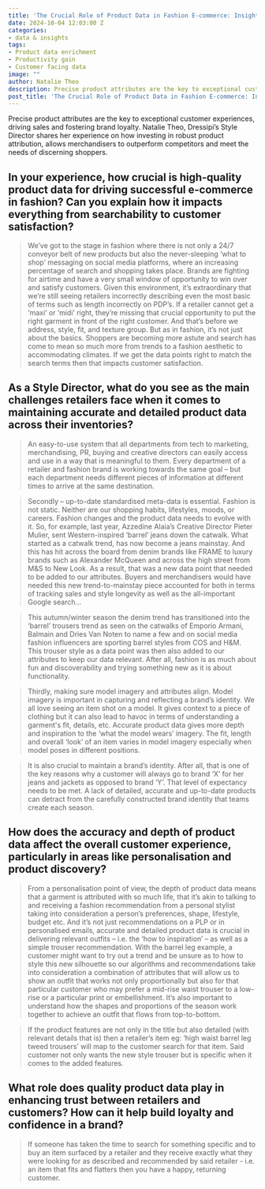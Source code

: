 ```yaml
---
title: 'The Crucial Role of Product Data in Fashion E-commerce: Insights from a Style Director'
date: 2024-10-04 12:03:00 Z
categories:
- data & insights
tags:
- Product data enrichment
- Productivity gain
- Customer facing data
image: ""
author: Natalie Theo
description: Precise product attributes are the key to exceptional customer experiences, driving sales and fostering brand loyalty. Natalie Theo, Dressipi’s Style Director shares her experience on how investing in robust product attribution, allows merchandisers to outperform competitors and meet the needs of discerning shoppers.
post_title: 'The Crucial Role of Product Data in Fashion E-commerce: Insights from a Style Director'
---
```


Precise product attributes are the key to exceptional customer experiences, driving sales and fostering brand loyalty. Natalie Theo, Dressipi’s Style Director shares her experience on how investing in robust product attribution, allows merchandisers to outperform competitors and meet the needs of discerning shoppers.

## In your experience, how crucial is high-quality product data for driving successful e-commerce in fashion? Can you explain how it impacts everything from searchability to customer satisfaction?

> We’ve got to the stage in fashion where there is not only a 24/7 conveyor belt of new products but also the never-sleeping ‘what to shop’ messaging on social media platforms, where an increasing percentage of search and shopping takes place. Brands are fighting for airtime and have a very small window of opportunity to win over and satisfy customers. Given this environment, it’s extraordinary that we’re still seeing retailers incorrectly describing even the most basic of terms such as length incorrectly on PDP’s. If a retailer cannot get a ‘maxi’ or ‘midi’ right, they’re missing that crucial opportunity to put the right garment in front of the right customer. And that’s before we address, style, fit, and texture group. But as in fashion, it’s not just about the basics. Shoppers are becoming more astute and search has come to mean so much more from trends to a fashion aesthetic to accommodating climates.  If we get the data points right to match the search terms then that impacts customer satisfaction.

## As a Style Director, what do you see as the main challenges retailers face when it comes to maintaining accurate and detailed product data across their inventories?

> An easy-to-use system that all departments from tech to marketing, merchandising, PR, buying and creative directors can easily access and use in a way that is meaningful to them. Every department of a retailer and fashion brand is working towards the same goal – but each department needs different pieces of information at different times to arrive at the same destination.

> Secondly – up-to-date standardised meta-data is essential. Fashion is not static. Neither are our shopping habits, lifestyles, moods, or careers. Fashion changes and the product data needs to evolve with it. So, for example, last year, Azzedine Alaia’s Creative Director Pieter Mulier, sent Western-inspired ‘barrel’ jeans down the catwalk. What started as a catwalk trend, has now become a jeans mainstay. And this has hit across the board from denim brands like FRAME to luxury brands such as Alexander McQueen and across the high street from M&S to New Look. As a result, that was a new data point that needed to be added to our attributes. Buyers and merchandisers would have needed this new trend-to-mainstay piece accounted for both in terms of tracking sales and style longevity as well as the all-important Google search...

> This autumn/winter season the denim trend has transitioned into the ‘barrel’ trousers trend as seen on the catwalks of Emporio Armani, Balmain and Dries Van Noten to name a few and on social media fashion influencers are sporting barrel styles from COS and H&M. This trouser style as a data point was then also added to our attributes to keep our data relevant. After all, fashion is as much about fun and discoverability and trying something new as it is about functionality. 

> Thirdly, making sure model imagery and attributes align.  Model imagery is important in capturing and reflecting a brand’s identity. We all love seeing an item shot on a model. It gives context to a piece of clothing but it can also lead to havoc in terms of understanding a garment's fit, details, etc. Accurate product data gives more depth and inspiration to the  ‘what the model wears’ imagery. The fit, length and overall ‘look’ of an item varies in model imagery especially when model poses in different positions. 

> It is also crucial to maintain a brand’s identity. After all, that is one of the key reasons why a customer will always go to brand ‘X’ for her jeans and jackets as opposed to brand ‘Y’. That level of expectancy needs to be met. A lack of detailed, accurate and up-to-date products can detract from the carefully constructed brand identity that teams create each season.

## How does the accuracy and depth of product data affect the overall customer experience, particularly in areas like personalisation and product discovery?

> From a personalisation point of view, the depth of product data means that a garment is attributed with so much life, that it’s akin to talking to and receiving a fashion recommendation from a personal stylist taking into consideration a person’s preferences, shape, lifestyle, budget etc. And it’s not just recommendations on a PLP or in personalised emails, accurate and detailed product data is crucial in delivering relevant outfits – i.e. the ‘how to inspiration’ – as well as a simple trouser recommendation. With the barrel leg example, a customer might want to try out a trend and be unsure as to how to style this new silhouette so our algorithms and recommendations take into consideration a combination of attributes that will allow us to show an outfit that works not only proportionally but also for that particular customer who may prefer a mid-rise waist trouser to a low-rise or a particular print or embellishment. It’s also important to understand how the shapes and proportions of the season work together to achieve an outfit that flows from top-to-bottom.

> If the product features are not only in the title but also detailed (with relevant details that is) then a retailer’s item eg:  ‘high waist barrel leg tweed trousers’ will map to the customer search for that item. Said customer not only wants the new style trouser but is specific when it comes to the added features.

## What role does quality product data play in enhancing trust between retailers and customers? How can it help build loyalty and confidence in a brand?

> If someone has taken the time to search for something specific and to buy an item surfaced by a retailer and they receive exactly what they were looking for as described and recommended by said retailer - i.e. an item that fits and flatters then you have a happy, returning customer.
